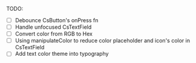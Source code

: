 TODO:
- [ ] Debounce CsButton's onPress fn
- [ ] Handle unfocused CsTextField
- [ ] Convert color from RGB to Hex
- [ ] Using manipulateColor to reduce color placeholder and icon's color in CsTextField
- [ ] Add text color theme into typography
